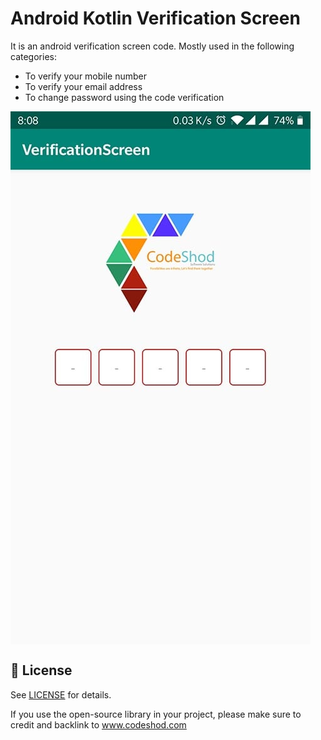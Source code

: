# Android Kotlin Verification Screen

It is an android verification screen code. Mostly used in the following categories:

* To verify your mobile number
* To verify your email address
* To change password using the code verification


<img align="center" src="https://github.com/Code-Shod/android-kotlin-verification-screen/blob/master/screen-shot.jpg"/>


## 📄 License

See [LICENSE](./LICENSE.txt) for details.

If you use the open-source library in your project, please make sure to credit and backlink to www.codeshod.com